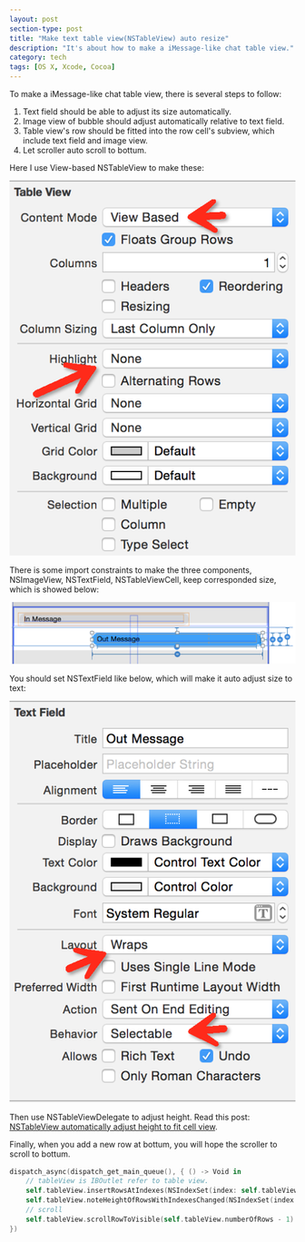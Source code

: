```yaml
---
layout: post
section-type: post
title: "Make text table view(NSTableView) auto resize"
description: "It's about how to make a iMessage-like chat table view."
category: tech
tags: [OS X, Xcode, Cocoa]
---
```

<!-- {% include JB/setup %} -->

To make a iMessage-like chat table view, there is several steps to follow:

1. Text field should be able to adjust its size automatically.
2. Image view of bubble should adjust automatically relative to text field.
3. Table view's row should be fitted into the row cell's subview, which include text field and image view.
4. Let scroller auto scroll to bottum.

Here I use View-based NSTableView to make these:

![Table view settings](/assets/img/table_view_settings.png)

There is some import constraints to make the three components, NSImageView, NSTextField, NSTableViewCell, keep corresponded size, which is showed below:

![Cell contraint settings](/assets/img/cell_constraint.png)

You should set NSTextField like below, which will make it auto adjust size to text:

![Text field settings](/assets/img/text_field_settings.png)

Then use NSTableViewDelegate to adjust height. Read this post: [NSTableView automatically adjust height to fit cell view](http://jyhong836.github.io/2015/08/04/nstableview-automatically-adjust-height-to-fit-cell-view/).

Finally, when you add a new row at bottum, you will hope the scroller to scroll to bottum.

```swift
dispatch_async(dispatch_get_main_queue(), { () -> Void in
    // tableView is IBOutlet refer to table view.
    self.tableView.insertRowsAtIndexes(NSIndexSet(index: self.tableView.numberOfRows), withAnimation: NSTableViewAnimationOptions.EffectNone)
    self.tableView.noteHeightOfRowsWithIndexesChanged(NSIndexSet(index: self.tableView.numberOfRows - 1))
    // scroll
    self.tableView.scrollRowToVisible(self.tableView.numberOfRows - 1)
})
```

